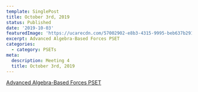 ```yaml
---
template: SinglePost
title: October 3rd, 2019
status: Published
date: '2019-10-03'
featuredImage: 'https://ucarecdn.com/57002902-e8b3-4315-9995-beb637b29128/'
excerpt: Advanced Algebra-Based Forces PSET
categories:
  - category: PSETs
meta:
  description: Meeting 4
  title: October 3rd, 2019
---
```


[Advanced Algebra-Based Forces PSET](https://mgh-physics.now.sh/d/advanced-algebra-based-forces-pset.pdf )